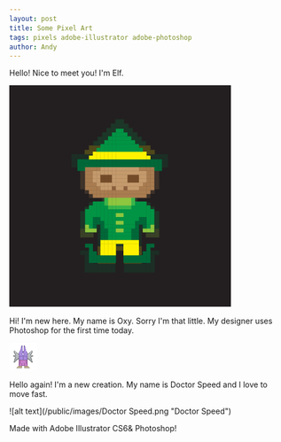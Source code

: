 ```yaml
---
layout: post
title: Some Pixel Art
tags: pixels adobe-illustrator adobe-photoshop
author: Andy
---
```

Hello! Nice to meet you! I'm Elf.

![alt text](/public/images/Elf.png "My Little Elf")

Hi! I'm new here. My name is Oxy. Sorry I'm that little. My designer uses Photoshop for the first time today.

![alt text](/public/images/Oxy.png "Oxy")


Hello again! I'm a new creation. My name is Doctor Speed and I love to move fast. 

![alt text](/public/images/Doctor Speed.png "Doctor Speed")



Made with Adobe Illustrator CS6& Photoshop!








